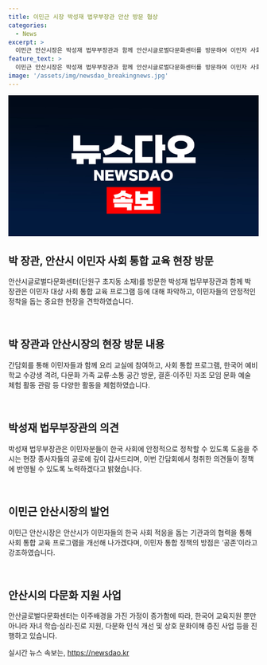 ```yaml
---
title: 이민근 시장 박성재 법무부장관 안산 방문 협상
categories:
  - News
excerpt: >
  이민근 안산시장은 박성재 법무부장관과 함께 안산시글로벌다문화센터를 방문하여 이민자 사회 통합 교육 현황을 점검했다. 현장에서 이민자들과 함께 시설 라운딩을 하고, 간담회를 통해 사회통합 프로그램 운영에 대한 의견을 청취했다. 박성재 법무부장관은 이민자들의 안정적인 정착을 돕는 현장 종사자들에게 감사의 뜻을 전했고, 정책에 반영하기 위해 노력하겠다고 밝혔다. 안산시장은 방점이 공존인 이민자 통합 정책을 강조하며, 관계부처와의 협력을 강조했다. [(166자)]
feature_text: >
  이민근 안산시장은 박성재 법무부장관과 함께 안산시글로벌다문화센터를 방문하여 이민자 사회 통합 교육 현황을 점검했다. 현장에서 이민자들과 함께 시설 라운딩을 하고, 간담회를 통해 사회통합 프로그램 운영에 대한 의견을 청취했다. 박성재 법무부장관은 이민자들의 안정적인 정착을 돕는 현장 종사자들에게 감사의 뜻을 전했고, 정책에 반영하기 위해 노력하겠다고 밝혔다. 안산시장은 방점이 공존인 이민자 통합 정책을 강조하며, 관계부처와의 협력을 강조했다. [(166자)]
image: '/assets/img/newsdao_breakingnews.jpg'
---
```


<p><img src="/assets/img/newsdao_breakingnews.jpg" alt="cryptoinkorea 속보" /></p>

<h2 data-ke-size="size26">박 장관, 안산시 이민자 사회 통합 교육 현장 방문</h2>

<p>안산시글로벌다문화센터(단원구 초지동 소재)를 방문한 박성재 법무부장관과 함께 박 장관은 이민자 대상 사회 통합 교육 프로그램 등에 대해 파악하고, 이민자들의 안정적인 정착을 돕는 중요한 현장을 견학하였습니다.</p>

<p data-ke-size="size16">&nbsp;</p>

<h2 data-ke-size="size26">박 장관과 안산시장의 현장 방문 내용</h2>

<p>간담회를 통해 이민자들과 함께 요리 교실에 참여하고, 사회 통합 프로그램, 한국어 예비학교 수강생 격려, 다문화 가족 교류·소통 공간 방문, 결혼·이주민 자조 모임 문화 예술 체험 활동 관람 등 다양한 활동을 체험하였습니다.</p>

<p data-ke-size="size16">&nbsp;</p>

<h2 data-ke-size="size26">박성재 법무부장관의 의견</h2>

<p>박성재 법무부장관은 이민자분들이 한국 사회에 안정적으로 정착할 수 있도록 도움을 주시는 현장 종사자들의 공로에 깊이 감사드리며, 이번 간담회에서 청취한 의견들이 정책에 반영될 수 있도록 노력하겠다고 밝혔습니다.</p>

<p data-ke-size="size16">&nbsp;</p>

<h2 data-ke-size="size26">이민근 안산시장의 발언</h2>

<p>이민근 안산시장은 안산시가 이민자들의 한국 사회 적응을 돕는 기관과의 협력을 통해 사회 통합 교육 프로그램을 개선해 나가겠다며, 이민자 통합 정책의 방점은 ‘공존’이라고 강조하였습니다.</p>

<p data-ke-size="size16">&nbsp;</p>

<h2 data-ke-size="size26">안산시의 다문화 지원 사업</h2>

<p>안산글로벌다문화센터는 이주배경을 가진 가정이 증가함에 따라, 한국어 교육지원 뿐만 아니라 자녀 학습·심리·진로 지원, 다문화 인식 개선 및 상호 문화이해 증진 사업 등을 진행하고 있습니다.</p>
실시간 뉴스 속보는, <a href="https://newsdao.kr" rel="dofollow">https://newsdao.kr</a>



